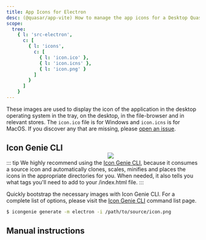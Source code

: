 ```yaml
---
title: App Icons for Electron
desc: (@quasar/app-vite) How to manage the app icons for a Desktop Quasar app.
scope:
  tree:
    { l: 'src-electron',
      c: [
        { l: 'icons',
          c: [
            { l: 'icon.ico' },
            { l: 'icon.icns' },
            { l: 'icon.png' }
          ]
        }
      ]
    }
---
```


These images are used to display the icon of the application in the desktop operating system in the tray, on the desktop, in the file-browser and in relevant stores. The `icon.ico` file is for Windows and `icon.icns` is for MacOS. If you discover any that are missing, please [open an issue](https://github.com/quasarframework/quasar/issues).

<img src="https://cdn.quasar.dev/img/iconfactory.png" style="float:right;max-width:15%;min-width:240px;padding-top:40px" />

## Icon Genie CLI

::: tip
We highly recommend using the [Icon Genie CLI](/icongenie/introduction), because it consumes a source icon and automatically clones, scales, minifies and places the icons in the appropriate directories for you. When needed, it also tells you what tags you'll need to add to your /index.html file.
:::

Quickly bootstrap the necessary images with Icon Genie CLI. For a complete list of options, please visit the [Icon Genie CLI](/icongenie/command-list) command list page.

```bash
$ icongenie generate -m electron -i /path/to/source/icon.png
```

## Manual instructions

<doc-tree :def="scope.tree" />

